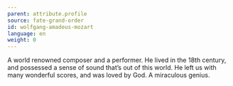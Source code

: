 ```yaml
---
parent: attribute.profile
source: fate-grand-order
id: wolfgang-amadeus-mozart
language: en
weight: 0
---
```


A world renowned composer and a performer.
He lived in the 18th century, and possessed a sense of sound that’s out of this world. He left us with many wonderful scores, and was loved by God. A miraculous genius.

